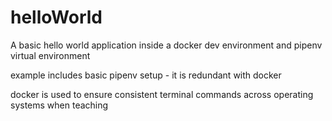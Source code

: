 # helloWorld

A basic hello world application inside a docker dev environment and pipenv virtual environment

example includes basic pipenv setup - it is redundant with docker

docker is used to ensure consistent terminal commands across operating systems when teaching